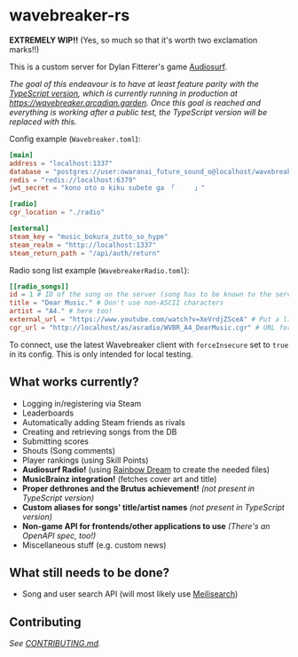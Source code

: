 # wavebreaker-rs
**EXTREMELY WIP!!** (Yes, so much so that it's worth two exclamation marks!!)

This is a custom server for Dylan Fitterer's game [Audiosurf](https://store.steampowered.com/app/12900/AudioSurf/).

*The goal of this endeavour is to have at least feature parity with the [TypeScript version](https://github.com/AudiosurfResearch/Wavebreaker), which is currently running in production at https://wavebreaker.arcadian.garden. Once this goal is reached and everything is working after a public test, the TypeScript version will be replaced with this.*

Config example (``Wavebreaker.toml``):
```toml
[main]
address = "localhost:1337"
database = "postgres://user:owaranai_future_sound_o@localhost/wavebreaker"
redis = "redis://localhost:6379"
jwt_secret = "kono oto o kiku subete ga 「　　　」"

[radio]
cgr_location = "./radio"

[external]
steam_key = "music_bokura_zutto_so_hype"
steam_realm = "http://localhost:1337"
steam_return_path = "/api/auth/return"
```

Radio song list example (``WavebreakerRadio.toml``):
```toml
[[radio_songs]]
id = 1 # ID of the song on the server (song has to be known to the server already!)
title = "Dear Music." # Don't use non-ASCII characters
artist = "A4." # here too!
external_url = "https://www.youtube.com/watch?v=XeVrdjZSceA" # Put a link to buy (not stream!) the song here, if possible!
cgr_url = "http://localhost/as/asradio/WVBR_A4_DearMusic.cgr" # URL for the .cgr file containing the song,
```

To connect, use the latest Wavebreaker client with ``forceInsecure`` set to ``true`` in its config. This is only intended for local testing.

## What works currently?
- Logging in/registering via Steam
- Leaderboards
- Automatically adding Steam friends as rivals
- Creating and retrieving songs from the DB
- Submitting scores
- Shouts (Song comments)
- Player rankings (using Skill Points)
- **Audiosurf Radio!** (using [Rainbow Dream](https://github.com/AudiosurfResearch/rainbowdream) to create the needed files)
- **MusicBrainz integration!** (fetches cover art and title)
- **Proper dethrones and the Brutus achievement!** *(not present in TypeScript version)*
- **Custom aliases for songs' title/artist names** *(not present in TypeScript version)*
- **Non-game API for frontends/other applications to use** *(There's an OpenAPI spec, too!)*
- Miscellaneous stuff (e.g. custom news)

## What still needs to be done?
- Song and user search API (will most likely use [Meilisearch](https://www.meilisearch.com/))

## Contributing

*See [CONTRIBUTING.md](https://github.com/AudiosurfResearch/wavebreaker-rs/blob/master/CONTRIBUTING.md).*
